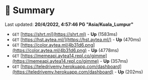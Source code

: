 # 📖 Summary
Last updated: **20/4/2022, 4:57:46 PG "Asia/Kuala_Lumpur"**

- `GET` [https://shrt.ml](https://shrt.ml) - **Up** (1583ms)
- `GET` [https://hst.aytea.ml/](https://hst.aytea.ml/) - **Up** (470ms)
- `GET` [https://color.aytea.ml/4b31d6.png](https://color.aytea.ml/4b31d6.png) - **Up** (4778ms)
- `GET` [https://memeapi.aytea14.repl.co/gimme](https://memeapi.aytea14.repl.co/gimme) - **Up** (357ms)
- `GET` [https://teledrivemy.herokuapp.com/dashboard](https://teledrivemy.herokuapp.com/dashboard) - **Up** (202ms)
